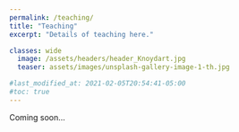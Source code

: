 ```yaml
---
permalink: /teaching/
title: "Teaching"
excerpt: "Details of teaching here."

classes: wide
  image: /assets/headers/header_Knoydart.jpg
  teaser: assets/images/unsplash-gallery-image-1-th.jpg

#last_modified_at: 2021-02-05T20:54:41-05:00
#toc: true
---
```

Coming soon...
